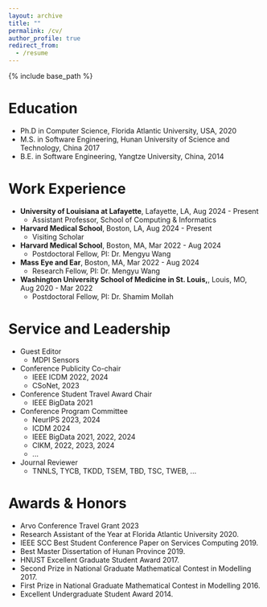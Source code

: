 ```yaml
---
layout: archive
title: ""
permalink: /cv/
author_profile: true
redirect_from:
  - /resume
---
```


{% include base_path %}

Education
======
* Ph.D in Computer Science, Florida Atlantic University, USA, 2020
* M.S. in Software Engineering, Hunan University of Science and Technology, China 2017
* B.E. in Software Engineering, Yangtze University, China, 2014

Work Experience
======
- **University of Louisiana at Lafayette**, Lafayette, LA,  Aug 2024 - Present
  * Assistant Professor, School of Computing & Informatics
- **Harvard Medical School**, Boston, LA,  Aug 2024 - Present
  * Visiting Scholar
- **Harvard Medical School**, Boston, MA,  Mar 2022 - Aug 2024
  * Postdoctoral Fellow, PI: Dr. Mengyu Wang
- **Mass Eye and Ear**, Boston, MA,  Mar 2022 - Aug 2024
  * Research Fellow, PI: Dr. Mengyu Wang
- **Washington University School of Medicine in St. Louis,**, Louis, MO, Aug 2020 - Mar 2022
  * Postdoctoral Fellow, PI: Dr. Shamim Mollah
  
Service and Leadership
======
- Guest Editor
  * MDPI Sensors
- Conference Publicity Co-chair
  * IEEE ICDM 2022, 2024
  * CSoNet, 2023
- Conference Student Travel Award Chair
  * IEEE BigData 2021
- Conference Program Committee
  * NeurIPS 2023, 2024
  * ICDM 2024
  * IEEE BigData 2021, 2022, 2024
  * CIKM, 2022, 2023, 2024
  * ...
- Journal Reviewer
  - TNNLS, TYCB, TKDD, TSEM, TBD, TSC, TWEB, ...

Awards & Honors
======
- Arvo Conference Travel Grant 2023
- Research Assistant of the Year at Florida Atlantic University 2020.
- IEEE SCC Best Student Conference Paper on Services Computing 2019.
- Best Master Dissertation of Hunan Province 2019.
- HNUST Excellent Graduate Student Award 2017.
- Second Prize in National Graduate Mathematical Contest in Modelling 2017.
- First Prize in National Graduate Mathematical Contest in Modelling 2016.
- Excellent Undergraduate Student Award 2014.
